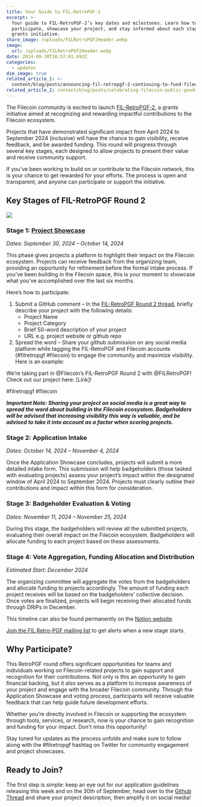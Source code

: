 ```yaml
---
title: Your Guide to FIL-RetroPGF-2
excerpt: >-
  Your guide to FIL-RetroPGF-2’s key dates and milestones. Learn how to
  participate, showcase your project, and stay informed about each stage of this
  grants initiative.
share_image: /uploads/FILRetroPGF2Header.webp
image:
  url: /uploads/FILRetroPGF2Header.webp
date: 2024-09-30T16:57:01.692Z
categories:
  - updates
dim_image: true
related_article_1: >-
  content/blog/posts/announcing-fil-retropgf-2-continuing-to-fund-filecoin-public-goods.en.md
related_article_2: content/blog/posts/celebrating-filecoin-public-goods.en.md
---
```


The Filecoin community is excited to launch [FIL-RetroPGF-2](https://fil-retropgf.notion.site/FIL-RetroPGF-4b6f5358440043c8bb1bf53f0297541e), a grants initiative aimed at recognizing and rewarding impactful contributions to the Filecoin ecosystem. 

Projects that have demonstrated significant impact from April 2024 to September 2024 (inclusive) will have the chance to gain visibility, receive feedback, and be awarded funding. This round will progress through several key stages, each designed to allow projects to present their value and receive community support.

If you’ve been working to build on or contribute to the Filecoin network, this is your chance to get rewarded for your efforts. The process is open and transparent, and anyone can participate or support the initiative.

## Key Stages of FIL-RetroPGF Round 2

![](/uploads/FILRetroPGF2Timeline.webp)

### Stage 1: [Project Showcase](https://fil-retropgf.notion.site/Project-Showcase-10ad0d646da18042b92fe942ebf41090)

_Dates: September 30, 2024 – October 14, 2024_

This phase gives projects a platform to highlight their impact on the Filecoin ecosystem. Projects can receive feedback from the organizing team, providing an opportunity for refinement before the formal intake process. If you've been building in the Filecoin space, this is your moment to showcase what you've accomplished over the last six months.

Here’s how to participate:

1. Submit a GitHub comment – In the [FIL-RetroPGF Round 2 thread](https://github.com/filecoin-project/community/discussions/714), briefly describe your project with the following details:
   - Project Name
   - Project Category
   - Brief 50-word description of your project
   - URL e.g. project website or github repo
2. Spread the word – Share your github submission on any social media platform while tagging the FIL-RetroPGF and Filecoin accounts (#filretropgf #filecoin) to engage the community and maximize visibility. Here is an example:

We’re taking part in @Filecoin’s FIL-RetroPGF Round 2 with @FILRetroPGF! Check out our project here: \[Link]!

\#filretropgf #filecoin

**_Important Note: Sharing your project on social media is a great way to spread the word about building in the Filecoin ecosystem. Badgeholders will be advised that increasing visibility this way is valuable, and be advised to take it into account as a factor when scoring projects._**

### Stage 2: Application Intake

_Dates: October 14, 2024 – November 4, 2024_

Once the Application Showcase concludes, projects will submit a more detailed intake form. This submission will help badgeholders (those tasked with evaluating projects) assess your project’s impact within the designated window of April 2024 to September 2024. Projects must clearly outline their contributions and impact within this form for consideration.

### Stage 3: Badgeholder Evaluation & Voting

_Dates: November 11, 2024 – November 25, 2024_

During this stage, the badgeholders will review all the submitted projects, evaluating their overall impact on the Filecoin ecosystem. Badgeholders will allocate funding to each project based on these assessments.

### Stage 4: Vote Aggregation, Funding Allocation and Distribution

_Estimated Start: December 2024_

The organizing committee will aggregate the votes from the badgeholders and allocate funding to projects accordingly. The amount of funding each project receives will be based on the badgeholders' collective decision. Once votes are finalized, projects will begin receiving their allocated funds through DRIPs in December.

This timeline can also be found permanently on the [Notion website](https://fil-retropgf.notion.site/Round-2-Timeline-103d0d646da180b2b7bcfb807032ae7c).

[Join the FIL Retro-PGF mailing list](https://docs.google.com/forms/d/e/1FAIpQLSdQhJUBrwl0cvxK0rUaW0yGZsSm0qUNNQTEE2Vk6EWMT4EnCw/viewform) to get alerts when a new stage starts.

## Why Participate?

This RetroPGF round offers significant opportunities for teams and individuals working on Filecoin-related projects to gain support and recognition for their contributions. Not only is this an opportunity to gain financial backing, but it also serves as a platform to increase awareness of your project and engage with the broader Filecoin community. Through the Application Showcase and voting process, participants will receive valuable feedback that can help guide future development efforts.

Whether you’re directly involved in Filecoin or supporting the ecosystem through tools, services, or research, now is your chance to gain recognition and funding for your impact. Don't miss this opportunity!

Stay tuned for updates as the process unfolds and make sure to follow along with the #filretropgf hashtag on Twitter for community engagement and project showcases.

## Ready to Join?

The first step is simple: keep an eye out for our application guidelines releasing this week and on the 30th of September, head over to the [Github Thread](https://github.com/filecoin-project/community/discussions/714) and share your project description, then amplify it on social media!
